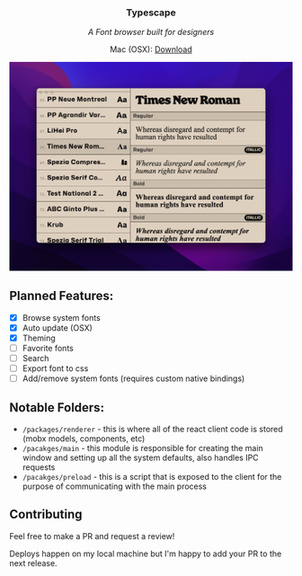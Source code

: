 <p align="center">
  <h3 align="center">Typescape</h3>
  <p align="center"><i>A Font browser built for designers</i></p>
  <p align="center">Mac (OSX): <a href="https://github.com/lucas8/typescape/releases/latest">Download</a></p>
  <p align="center">
    <img src="/assets/screenshot.png" alt="App screenshot" title="App screenshot">
  </p>
</p>

## Planned Features:
- [x] Browse system fonts
- [x] Auto update (OSX)
- [x] Theming
- [ ] Favorite fonts
- [ ] Search
- [ ] Export font to css
- [ ] Add/remove system fonts (requires custom native bindings)

## Notable Folders:
- `/packages/renderer` - this is where all of the react client code is stored (mobx models, components, etc)
- `/pacakges/main` - this module is responsible for creating the main window and setting up all the system defaults, also handles IPC requests
- `/pacakges/preload` - this is a script that is exposed to the client for the purpose of communicating with the main process

## Contributing
Feel free to make a PR and request a review!

Deploys happen on my local machine but I'm happy to add your PR to the next release.
